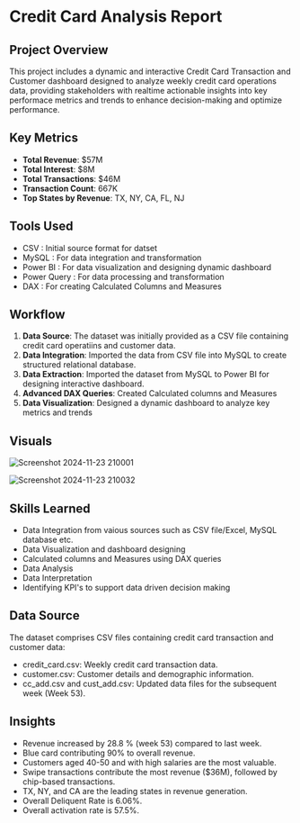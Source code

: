 # Credit Card Analysis Report 
## Project Overview 
This project includes a dynamic and interactive Credit Card Transaction and Customer dashboard designed to analyze weekly credit card operations data, providing stakeholders with realtime actionable insights into key performace metrics and trends to enhance decision-making and optimize performance.

## Key Metrics 
- **Total Revenue**: $57M
- **Total Interest**: $8M
- **Total Transactions**: $46M
- **Transaction Count**: 667K
- **Top States by Revenue**: TX, NY, CA, FL, NJ

## Tools Used 
- CSV : Initial source format for datset
- MySQL : For data integration and transformation
- Power BI : For data visualization and designing dynamic dashboard 
- Power Query : For data processing and transformation
- DAX : For creating Calculated Columns and Measures

## Workflow 
1. **Data Source**: The dataset was initially provided as a CSV file containing credit card operatiins and customer data.
2. **Data Integration**: Imported the data from CSV file into MySQL to create structured relational database.
3. **Data Extraction**: Imported the dataset from MySQL to Power BI for designing interactive dashboard.
4. **Advanced DAX Queries**: Created Calculated columns and Measures
5. **Data Visualization**: Designed a dynamic dashboard to analyze key metrics and trends

## Visuals

![Screenshot 2024-11-23 210001](https://github.com/user-attachments/assets/378fe5af-3e43-4629-9b11-eacfeb75d5e7)

![Screenshot 2024-11-23 210032](https://github.com/user-attachments/assets/7b3a61e2-0665-4f03-a24d-4749964fccdb)

## Skills Learned 
- Data Integration from vaious sources such as CSV file/Excel, MySQL database etc.
- Data Visualization and dashboard designing
- Calculated columns and Measures using DAX queries
- Data Analysis 
- Data Interpretation
- Identifying KPI's to support data driven decision making

## Data Source 
The dataset comprises CSV files containing credit card transaction and customer data:
- credit_card.csv: Weekly credit card transaction data.
- customer.csv: Customer details and demographic information.
- cc_add.csv and cust_add.csv: Updated data files for the subsequent week (Week 53).
  
## Insights 
  - Revenue increased by 28.8 % (week 53) compared to last week.
  - Blue card contributing 90% to overall revenue.
  - Customers aged 40-50 and with high salaries are the most valuable.
  - Swipe transactions contribute the most revenue ($36M), followed by chip-based transactions.  
  - TX, NY, and CA are the leading states in revenue generation.
  - Overall Deliquent Rate is 6.06%.
  - Overall activation rate is 57.5%.
    
